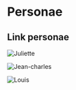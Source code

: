 #  Personae 


## Link personae

![Juliette](https://image.noelshack.com/fichiers/2019/15/5/1555081439-56990252-441152780037832-8936310192455286784-n.png)

![Jean-charles](https://image.noelshack.com/fichiers/2019/15/5/1555081442-56749157-284475339146887-8945884078284996608-n.png)

![Louis](https://image.noelshack.com/fichiers/2019/15/5/1555081444-56795550-415768752312945-1570099739720941568-n.png)
